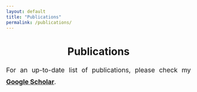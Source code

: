 ```yaml
---
layout: default
title: "Publications"
permalink: /publications/
---
```


<h1 style="text-align: center;">Publications</h1>

<div style="max-width: 800px; margin: 1rem auto; font-size: 1.1rem; line-height: 1.8; text-align: justify;">

  <p>
    For an up-to-date list of publications, please check my
    <strong><a href="https://scholar.google.com/citations?user=DRw2sL8AAAAJ&hl=en" target="_blank">Google Scholar</a></strong>.
  </p>

</div>


